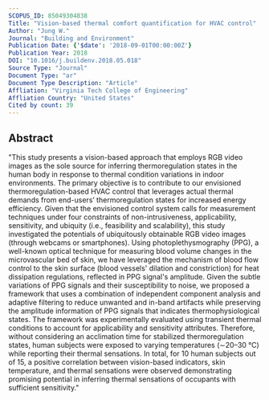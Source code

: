 ```yaml
---
SCOPUS_ID: 85049304838
Title: "Vision-based thermal comfort quantification for HVAC control"
Author: "Jung W."
Journal: "Building and Environment"
Publication Date: {'$date': '2018-09-01T00:00:00Z'}
Publication Year: 2018
DOI: "10.1016/j.buildenv.2018.05.018"
Source Type: "Journal"
Document Type: "ar"
Document Type Description: "Article"
Affliation: "Virginia Tech College of Engineering"
Affliation Country: "United States"
Cited by count: 39
---
```


## Abstract
"This study presents a vision-based approach that employs RGB video images as the sole source for inferring thermoregulation states in the human body in response to thermal condition variations in indoor environments. The primary objective is to contribute to our envisioned thermoregulation-based HVAC control that leverages actual thermal demands from end-users’ thermoregulation states for increased energy efficiency. Given that the envisioned control system calls for measurement techniques under four constraints of non-intrusiveness, applicability, sensitivity, and ubiquity (i.e., feasibility and scalability), this study investigated the potentials of ubiquitously obtainable RGB video images (through webcams or smartphones). Using photoplethysmography (PPG), a well-known optical technique for measuring blood volume changes in the microvascular bed of skin, we have leveraged the mechanism of blood flow control to the skin surface (blood vessels' dilation and constriction) for heat dissipation regulations, reflected in PPG signal's amplitude. Given the subtle variations of PPG signals and their susceptibility to noise, we proposed a framework that uses a combination of independent component analysis and adaptive filtering to reduce unwanted and in-band artifacts while preserving the amplitude information of PPG signals that indicates thermophysiological states. The framework was experimentally evaluated using transient thermal conditions to account for applicability and sensitivity attributes. Therefore, without considering an acclimation time for stabilized thermoregulation states, human subjects were exposed to varying temperatures (∼20–30 °C) while reporting their thermal sensations. In total, for 10 human subjects out of 15, a positive correlation between vision-based indicators, skin temperature, and thermal sensations were observed demonstrating promising potential in inferring thermal sensations of occupants with sufficient sensitivity."
